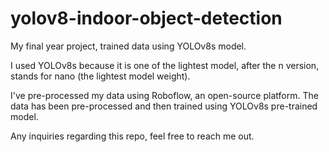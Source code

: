 # yolov8-indoor-object-detection
My final year project, trained data using YOLOv8s model.

I used YOLOv8s because it is one of the lightest model, after the n version, stands for nano (the lightest model weight).

I've pre-processed my data using Roboflow, an open-source platform. The data has been pre-processed and then trained using YOLOv8s pre-trained model.

Any inquiries regarding this repo, feel free to reach me out.
